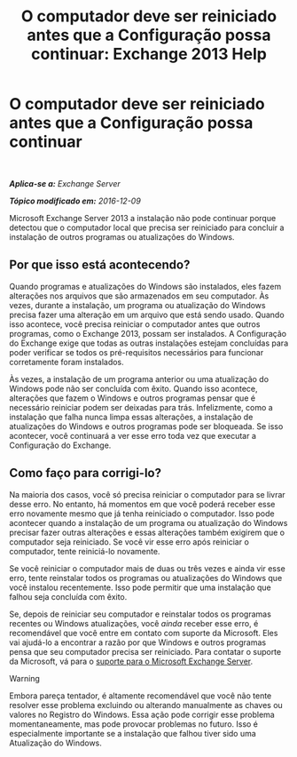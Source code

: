﻿---
title: 'O computador deve ser reiniciado antes que a Configuração possa continuar: Exchange 2013 Help'
TOCTitle: O computador deve ser reiniciado antes que a Configuração possa continuar
ms:assetid: d5c73280-4e54-473a-b328-9673af11e2c0
ms:mtpsurl: https://technet.microsoft.com/pt-br/library/ms.exch.setupreadiness.rebootpending(v=EXCHG.150)
ms:contentKeyID: 50486735
ms.date: 05/22/2018
mtps_version: v=EXCHG.150
ms.translationtype: MT
---

# O computador deve ser reiniciado antes que a Configuração possa continuar

 

_**Aplica-se a:** Exchange Server_

_**Tópico modificado em:** 2016-12-09_

Microsoft Exchange Server 2013 a instalação não pode continuar porque detectou que o computador local que precisa ser reiniciado para concluir a instalação de outros programas ou atualizações do Windows.

## Por que isso está acontecendo?

Quando programas e atualizações do Windows são instalados, eles fazem alterações nos arquivos que são armazenados em seu computador. Às vezes, durante a instalação, um programa ou atualização do Windows precisa fazer uma alteração em um arquivo que está sendo usado. Quando isso acontece, você precisa reiniciar o computador antes que outros programas, como o Exchange 2013, possam ser instalados. A Configuração do Exchange exige que todas as outras instalações estejam concluídas para poder verificar se todos os pré-requisitos necessários para funcionar corretamente foram instalados.

Às vezes, a instalação de um programa anterior ou uma atualização do Windows pode não ser concluída com êxito. Quando isso acontece, alterações que fazem o Windows e outros programas pensar que é necessário reiniciar podem ser deixadas para trás. Infelizmente, como a instalação que falha nunca limpa essas alterações, a instalação de atualizações do Windows e outros programas pode ser bloqueada. Se isso acontecer, você continuará a ver esse erro toda vez que executar a Configuração do Exchange.

## Como faço para corrigi-lo?

Na maioria dos casos, você só precisa reiniciar o computador para se livrar desse erro. No entanto, há momentos em que você poderá receber esse erro novamente mesmo que já tenha reiniciado o computador. Isso pode acontecer quando a instalação de um programa ou atualização do Windows precisar fazer outras alterações e essas alterações também exigirem que o computador seja reiniciado. Se você vir esse erro após reiniciar o computador, tente reiniciá-lo novamente.

Se você reiniciar o computador mais de duas ou três vezes e ainda vir esse erro, tente reinstalar todos os programas ou atualizações do Windows que você instalou recentemente. Isso pode permitir que uma instalação que falhou seja concluída com êxito.

Se, depois de reiniciar seu computador e reinstalar todos os programas recentes ou Windows atualizações, você *ainda* receber esse erro, é recomendável que você entre em contato com suporte da Microsoft. Eles vai ajudá-lo a encontrar a razão por que Windows e outros programas pensa que seu computador precisa ser reiniciado. Para contatar o suporte da Microsoft, vá para o [suporte para o Microsoft Exchange Server](https://go.microsoft.com/fwlink/p/?linkid=525940).


> [!WARNING]
> Embora pareça tentador, é altamente recomendável que você não tente resolver esse problema excluindo ou alterando manualmente as chaves ou valores no Registro do Windows. Essa ação pode corrigir esse problema momentaneamente, mas pode provocar problemas no futuro. Isso é especialmente importante se a instalação que falhou tiver sido uma Atualização do Windows.


